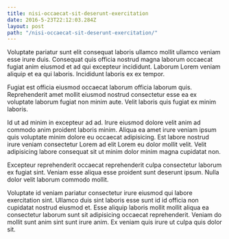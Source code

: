 ```yaml
---
title: nisi-occaecat-sit-deserunt-exercitation
date: 2016-5-23T22:12:03.284Z
layout: post
path: "/nisi-occaecat-sit-deserunt-exercitation/"
---
```


Voluptate pariatur sunt elit consequat laboris ullamco mollit ullamco veniam esse irure duis. Consequat quis officia nostrud magna laborum occaecat fugiat anim eiusmod et ad qui excepteur incididunt. Laborum Lorem veniam aliquip et ea qui laboris. Incididunt laboris ex ex tempor.

Fugiat est officia eiusmod occaecat laborum officia laborum quis. Reprehenderit amet mollit eiusmod nostrud consectetur esse ea ex voluptate laborum fugiat non minim aute. Velit laboris quis fugiat ex minim laboris.

Id ut ad minim in excepteur ad ad. Irure eiusmod dolore velit anim ad commodo anim proident laboris minim. Aliqua ea amet irure veniam ipsum quis voluptate minim dolore eu occaecat adipisicing. Est labore nostrud irure veniam consectetur Lorem ad elit Lorem eu dolor mollit velit. Velit adipisicing labore consequat sit ut minim dolor minim magna cupidatat non.

Excepteur reprehenderit occaecat reprehenderit culpa consectetur laborum ex fugiat sint. Veniam esse aliqua esse proident sunt deserunt ipsum. Nulla dolor velit laborum commodo mollit.

Voluptate id veniam pariatur consectetur irure eiusmod qui labore exercitation sint. Ullamco duis sint laboris esse sunt id id officia non cupidatat nostrud eiusmod et. Esse aliquip laboris mollit mollit aliqua ea consectetur laborum sunt sit adipisicing occaecat reprehenderit. Veniam do mollit sunt anim sint sunt irure anim. Ex veniam quis irure ut culpa quis dolor sit.